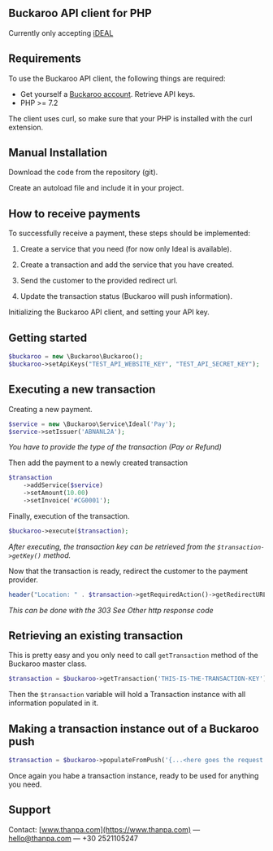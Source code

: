 ## Buckaroo API client for PHP ##

Currently only accepting [iDEAL](https://dev.buckaroo.nl/PaymentMethods/Description/ideal#top)

## Requirements ##

To use the Buckaroo API client, the following things are required:

+ Get yourself a [Buckaroo account](https://www.buckaroo.nl/). Retrieve API keys.
+ PHP >= 7.2

The client uses curl, so make sure that your PHP is installed with the curl extension.

## Manual Installation ##

Download the code from the repository (git).

Create an autoload file and include it in your project.

## How to receive payments ##

To successfully receive a payment, these steps should be implemented:

1. Create a service that you need (for now only Ideal is available).

2. Create a transaction and add the service that you have created.

3. Send the customer to the provided redirect url.

4. Update the transaction status (Buckaroo will push information).

Initializing the Buckaroo API client, and setting your API key.

## Getting started ##

```php
$buckaroo = new \Buckaroo\Buckaroo();
$buckaroo->setApiKeys("TEST_API_WEBSITE_KEY", "TEST_API_SECRET_KEY");
```

## Executing a new transaction ##

Creating a new payment.

```php
$service = new \Buckaroo\Service\Ideal('Pay');
$service->setIssuer('ABNANL2A');
```
_You have to provide the type of the transaction (Pay or Refund)_

Then add the payment to a newly created transaction

```php
$transaction
    ->addService($service)
    ->setAmount(10.00)
    ->setInvoice('#CG0001');
```

Finally, execution of the transaction.

```php
$buckaroo->execute($transaction);
```
_After executing, the transaction key can be retrieved from the `$transaction->getKey()` method._

Now that the transaction is ready, redirect the customer to the payment provider.

```php
header("Location: " . $transaction->getRequiredAction()->getRedirectURL(), true, 303);
```
_This can be done with the 303 See Other http response code_

## Retrieving an existing transaction ##

This is pretty easy and you only need to call `getTransaction` method of the Buckaroo master class.

```php
$transaction = $buckaroo->getTransaction('THIS-IS-THE-TRANSACTION-KEY');
```

Then the `$transaction` variable will hold a Transaction instance with all information populated in it.

## Making a transaction instance out of a Buckaroo push ##

```php
$transaction = $buckaroo->populateFromPush('{...<here goes the request body>...}');
```

Once again you habe a transaction instance, ready to be used for anything you need.

## Support ##
Contact: [www.thanpa.com](https://www.thanpa.com) — hello@thanpa.com — +30 2521105247